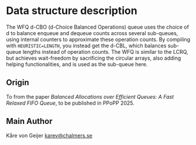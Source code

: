 # Data structure description

The WFQ d-CBO (d-Choice Balanced Operations) queue uses the choice of d to balance enqueue and dequeue counts across several sub-queues, using internal counters to approximate these operation counts. By compiling with `HEURISTIC=LENGTH`, you instead get the d-CBL, which balances sub-queue lengths instead of operation counts. The WFQ is similar to the LCRQ, but achieves wait-freedom by sacrificing the circular arrays, also adding helping functionalities, and is used as the sub-queue here.

## Origin

To from the paper _Balanced Allocations over Efficient Queues: A Fast Relaxed FIFO Queue_, to be published in PPoPP 2025.

## Main Author

Kåre von Geijer <karev@chalmers.se>